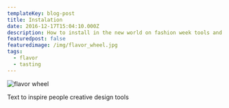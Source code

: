 ```yaml
---
templateKey: blog-post
title: Instalation
date: 2016-12-17T15:04:10.000Z
description: How to install in the new world on fashion week tools and timelapse
featuredpost: false
featuredimage: /img/flavor_wheel.jpg
tags:
  - flavor
  - tasting
---
```

![flavor wheel](/img/flavor_wheel.jpg)

Text to inspire people creative design tools